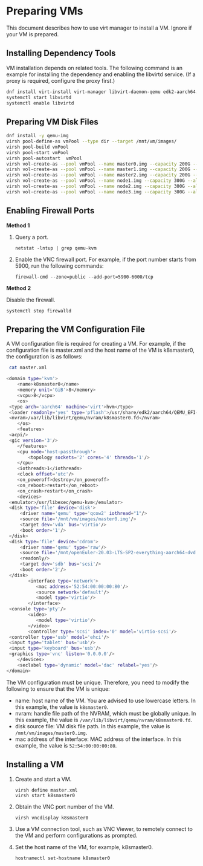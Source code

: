 # Preparing VMs

This document describes how to use virt manager to install a VM. Ignore if your VM is prepared.

## Installing Dependency Tools

VM installation depends on related tools. The following command is an example for installing the dependency and enabling the libvirtd service. (If a proxy is required, configure the proxy first.)

```bash
dnf install virt-install virt-manager libvirt-daemon-qemu edk2-aarch64.noarch virt-viewer
systemctl start libvirtd
systemctl enable libvirtd
```

## Preparing VM Disk Files

```bash
dnf install -y qemu-img
virsh pool-define-as vmPool --type dir --target /mnt/vm/images/
virsh pool-build vmPool
virsh pool-start vmPool
virsh pool-autostart  vmPool
virsh vol-create-as --pool vmPool --name master0.img --capacity 200G --allocation 1G --format qcow2
virsh vol-create-as --pool vmPool --name master1.img --capacity 200G --allocation 1G --format qcow2
virsh vol-create-as --pool vmPool --name master2.img --capacity 200G --allocation 1G --format qcow2
virsh vol-create-as --pool vmPool --name node1.img --capacity 300G --allocation 1G --format qcow2
virsh vol-create-as --pool vmPool --name node2.img --capacity 300G --allocation 1G --format qcow2
virsh vol-create-as --pool vmPool --name node3.img --capacity 300G --allocation 1G --format qcow2
```

## Enabling Firewall Ports

**Method 1**

1. Query a port.

   ```shell
   netstat -lntup | grep qemu-kvm
   ```

2. Enable the VNC firewall port. For example, if the port number starts from 5900, run the following commands:

   ```shell
   firewall-cmd --zone=public --add-port=5900-6000/tcp
   ```

**Method 2**

Disable the firewall.

```shell
systemctl stop firewalld
```

## Preparing the VM Configuration File

A VM configuration file is required for creating a VM. For example, if the configuration file is master.xml and the host name of the VM is k8smaster0, the configuration is as follows:

```bash
 cat master.xml

<domain type='kvm'>
    <name>k8smaster0</name>
    <memory unit='GiB'>8</memory>
    <vcpu>8</vcpu>
    <os>
 <type arch='aarch64' machine='virt'>hvm</type>
 <loader readonly='yes' type='pflash'>/usr/share/edk2/aarch64/QEMU_EFI-pflash.raw</loader>
 <nvram>/var/lib/libvirt/qemu/nvram/k8smaster0.fd</nvram>
    </os>
    <features>
 <acpi/>
 <gic version='3'/>
    </features>
    <cpu mode='host-passthrough'>
        <topology sockets='2' cores='4' threads='1'/>
    </cpu>
    <iothreads>1</iothreads>
    <clock offset='utc'/>
    <on_poweroff>destroy</on_poweroff>
    <on_reboot>restart</on_reboot>
    <on_crash>restart</on_crash>
    <devices>
 <emulator>/usr/libexec/qemu-kvm</emulator>
 <disk type='file' device='disk'>
     <driver name='qemu' type='qcow2' iothread="1"/>
     <source file='/mnt/vm/images/master0.img'/>
     <target dev='vda' bus='virtio'/>
     <boot order='1'/>
 </disk>
 <disk type='file' device='cdrom'>
     <driver name='qemu' type='raw'/>
     <source file='/mnt/openEuler-20.03-LTS-SP2-everything-aarch64-dvd.iso'/>
     <readonly/>
     <target dev='sdb' bus='scsi'/>
     <boot order='2'/>
 </disk>
        <interface type='network'>
           <mac address='52:54:00:00:00:80'/>
           <source network='default'/>
           <model type='virtio'/>
        </interface>
 <console type='pty'/>
        <video>
           <model type='virtio'/>
        </video>
        <controller type='scsi' index='0' model='virtio-scsi'/>
 <controller type='usb' model='ehci'/>
 <input type='tablet' bus='usb'/>
 <input type='keyboard' bus='usb'/>
 <graphics type='vnc' listen='0.0.0.0'/>
    </devices>
    <seclabel type='dynamic' model='dac' relabel='yes'/>
</domain>
```

The VM configuration must be unique. Therefore, you need to modify the following to ensure that the VM is unique:

- name: host name of the VM. You are advised to use lowercase letters. In this example, the value is `k8smaster0`.
- nvram: handle file path of the NVRAM, which must be globally unique. In this example, the value is `/var/lib/libvirt/qemu/nvram/k8smaster0.fd`.
- disk source file: VM disk file path. In this example, the value is `/mnt/vm/images/master0.img`.
- mac address of the interface: MAC address of the interface. In this example, the value is `52:54:00:00:00:80`.

## Installing a VM

1. Create and start a VM.

   ```shell
   virsh define master.xml
   virsh start k8smaster0
   ```

2. Obtain the VNC port number of the VM.

   ```shell
   virsh vncdisplay k8smaster0
   ```

3. Use a VM connection tool, such as VNC Viewer, to remotely connect to the VM and perform configurations as prompted.

4. Set the host name of the VM, for example, k8smaster0.

   ```shell
   hostnamectl set-hostname k8smaster0
   ```
